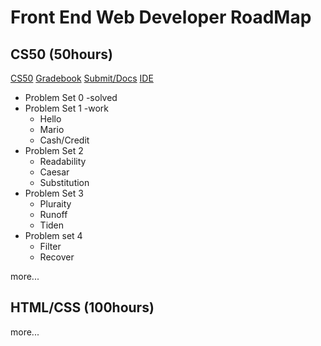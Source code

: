 # Front End Web Developer RoadMap

## CS50 (50hours)

[CS50](https://cs50.harvard.edu/x/2020/)
[Gradebook](https://cs50.me/cs50x#!)
[Submit/Docs](https://submit.cs50.io/courses/1/)
[IDE](https://ide.cs50.io/beez0mbie/ide)

* Problem Set 0 -solved
* Problem Set 1 -work
    * Hello
    * Mario
    * Cash/Credit
* Problem Set 2
    * Readability
    * Caesar
    * Substitution
* Problem Set 3
    * Pluraity
    * Runoff
    * Tiden
* Problem set 4
    * Filter
    * Recover

more...

## HTML/CSS (100hours)

more...